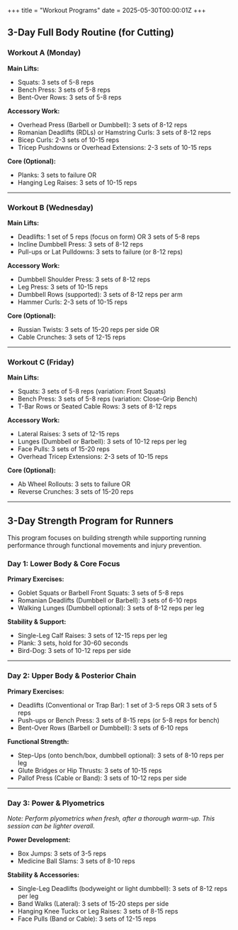 +++
title = "Workout Programs"
date = 2025-05-30T00:00:01Z
+++

## 3-Day Full Body Routine (for Cutting)

### Workout A (Monday)

**Main Lifts:**

- Squats: 3 sets of 5-8 reps
- Bench Press: 3 sets of 5-8 reps
- Bent-Over Rows: 3 sets of 5-8 reps

**Accessory Work:**

- Overhead Press (Barbell or Dumbbell): 3 sets of 8-12 reps
- Romanian Deadlifts (RDLs) or Hamstring Curls: 3 sets of 8-12 reps
- Bicep Curls: 2-3 sets of 10-15 reps
- Tricep Pushdowns or Overhead Extensions: 2-3 sets of 10-15 reps

**Core (Optional):**

- Planks: 3 sets to failure OR
- Hanging Leg Raises: 3 sets of 10-15 reps

---

### Workout B (Wednesday)

**Main Lifts:**

- Deadlifts: 1 set of 5 reps (focus on form) OR 3 sets of 5-8 reps
- Incline Dumbbell Press: 3 sets of 8-12 reps
- Pull-ups or Lat Pulldowns: 3 sets to failure (or 8-12 reps)

**Accessory Work:**

- Dumbbell Shoulder Press: 3 sets of 8-12 reps
- Leg Press: 3 sets of 10-15 reps
- Dumbbell Rows (supported): 3 sets of 8-12 reps per arm
- Hammer Curls: 2-3 sets of 10-15 reps

**Core (Optional):**

- Russian Twists: 3 sets of 15-20 reps per side OR
- Cable Crunches: 3 sets of 12-15 reps

---

### Workout C (Friday)

**Main Lifts:**

- Squats: 3 sets of 5-8 reps (variation: Front Squats)
- Bench Press: 3 sets of 5-8 reps (variation: Close-Grip Bench)
- T-Bar Rows or Seated Cable Rows: 3 sets of 8-12 reps

**Accessory Work:**

- Lateral Raises: 3 sets of 12-15 reps
- Lunges (Dumbbell or Barbell): 3 sets of 10-12 reps per leg
- Face Pulls: 3 sets of 15-20 reps
- Overhead Tricep Extensions: 2-3 sets of 10-15 reps

**Core (Optional):**

- Ab Wheel Rollouts: 3 sets to failure OR
- Reverse Crunches: 3 sets of 15-20 reps

---

## 3-Day Strength Program for Runners

This program focuses on building strength while supporting running performance through functional movements and injury prevention.

### Day 1: Lower Body & Core Focus

**Primary Exercises:**

- Goblet Squats or Barbell Front Squats: 3 sets of 5-8 reps
- Romanian Deadlifts (Dumbbell or Barbell): 3 sets of 6-10 reps
- Walking Lunges (Dumbbell optional): 3 sets of 8-12 reps per leg

**Stability & Support:**

- Single-Leg Calf Raises: 3 sets of 12-15 reps per leg
- Plank: 3 sets, hold for 30-60 seconds
- Bird-Dog: 3 sets of 10-12 reps per side

---

### Day 2: Upper Body & Posterior Chain

**Primary Exercises:**

- Deadlifts (Conventional or Trap Bar): 1 set of 3-5 reps OR 3 sets of 5 reps
- Push-ups or Bench Press: 3 sets of 8-15 reps (or 5-8 reps for bench)
- Bent-Over Rows (Barbell or Dumbbell): 3 sets of 6-10 reps

**Functional Strength:**

- Step-Ups (onto bench/box, dumbbell optional): 3 sets of 8-10 reps per leg
- Glute Bridges or Hip Thrusts: 3 sets of 10-15 reps
- Pallof Press (Cable or Band): 3 sets of 10-12 reps per side

---

### Day 3: Power & Plyometrics

_Note: Perform plyometrics when fresh, after a thorough warm-up. This session can be lighter overall._

**Power Development:**

- Box Jumps: 3 sets of 3-5 reps
- Medicine Ball Slams: 3 sets of 8-10 reps

**Stability & Accessories:**

- Single-Leg Deadlifts (bodyweight or light dumbbell): 3 sets of 8-12 reps per leg
- Band Walks (Lateral): 3 sets of 15-20 steps per side
- Hanging Knee Tucks or Leg Raises: 3 sets of 8-15 reps
- Face Pulls (Band or Cable): 3 sets of 12-15 reps
